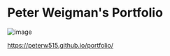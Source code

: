 # Peter Weigman's Portfolio
![image](https://user-images.githubusercontent.com/78565748/136494527-72f2f461-99f9-4d56-91c2-e44755cc0db0.png)


https://peterw515.github.io/portfolio/
